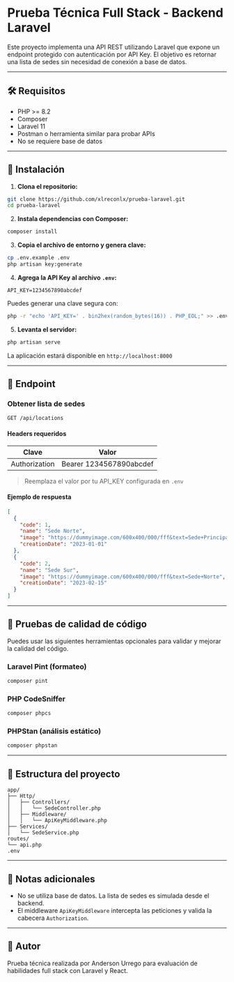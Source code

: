 
# Prueba Técnica Full Stack - Backend Laravel

Este proyecto implementa una API REST utilizando Laravel que expone un endpoint protegido con autenticación por API Key. El objetivo es retornar una lista de sedes sin necesidad de conexión a base de datos.

---

## 🛠 Requisitos

- PHP >= 8.2
- Composer
- Laravel 11
- Postman o herramienta similar para probar APIs
- No se requiere base de datos

---

## 🚀 Instalación

1. **Clona el repositorio:**

```bash
git clone https://github.com/xlreconlx/prueba-laravel.git
cd prueba-laravel
```

2. **Instala dependencias con Composer:**

```bash
composer install
```

3. **Copia el archivo de entorno y genera clave:**

```bash
cp .env.example .env
php artisan key:generate
```

4. **Agrega la API Key al archivo `.env`:**

```env
API_KEY=1234567890abcdef
```

Puedes generar una clave segura con:

```bash
php -r "echo 'API_KEY=' . bin2hex(random_bytes(16)) . PHP_EOL;" >> .env
```

5. **Levanta el servidor:**

```bash
php artisan serve
```

La aplicación estará disponible en `http://localhost:8000`

---

## 📡 Endpoint

### Obtener lista de sedes

```
GET /api/locations
```

#### Headers requeridos

| Clave         | Valor                          |
|--------------|----------------------------------|
| Authorization | Bearer 1234567890abcdef         |

> Reemplaza el valor por tu API_KEY configurada en `.env`

#### Ejemplo de respuesta

```json
[
  {
    "code": 1,
    "name": "Sede Norte",
    "image": "https://dummyimage.com/600x400/000/fff&text=Sede+Principal",
    "creationDate": "2023-01-01"
  },
  {
    "code": 2,
    "name": "Sede Sur",
    "image": "https://dummyimage.com/600x400/000/fff&text=Sede+Norte",
    "creationDate": "2023-02-15"
  }
]
```

---

## 🧪 Pruebas de calidad de código

Puedes usar las siguientes herramientas opcionales para validar y mejorar la calidad del código.

### Laravel Pint (formateo)

```bash
composer pint
```

### PHP CodeSniffer

```bash
composer phpcs
```

### PHPStan (análisis estático)

```bash
composer phpstan
```

---

## 🧩 Estructura del proyecto

```
app/
├── Http/
│   ├── Controllers/
│   │   └── SedeController.php
│   ├── Middleware/
│   │   └── ApiKeyMiddleware.php
├── Services/
│   └── SedeService.php
routes/
└── api.php
.env
```

---

## 📌 Notas adicionales

- No se utiliza base de datos. La lista de sedes es simulada desde el backend.
- El middleware `ApiKeyMiddleware` intercepta las peticiones y valida la cabecera `Authorization`.

---

## 🧠 Autor

Prueba técnica realizada por Anderson Urrego para evaluación de habilidades full stack con Laravel y React.
